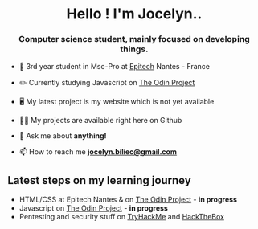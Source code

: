 <h1 align="center">Hello ! I'm Jocelyn..</h1>
<h3 align="center">Computer science student, mainly focused on developing things.</h3>

- :blue_book: 3rd year student in Msc-Pro at [Epitech](https://www.epitech.eu/fr/formations/msc-pro/) Nantes - France

- ✏️ Currently studying Javascript on [The Odin Project](https://theodinproject.com/)

- 🖥️ My latest project is my website which is not yet available

- 👨‍💻 My projects are available right here on Github

- 💬 Ask me about **anything!**

- 📫 How to reach me **jocelyn.biliec@gmail.com**


## Latest steps on my learning journey
- HTML/CSS at Epitech Nantes & on [The Odin Project](https://theodinproject.com/) - **in progress**
- Javascript on [The Odin Project](https://theodinproject.com/courses/nodejs) - **in progress**
- Pentesting and security stuff on [TryHackMe](http://tryhackme.com) and [HackTheBox](http://hackthebox.eu)

